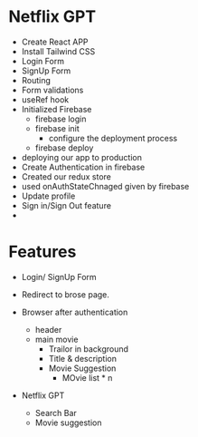 # Netflix GPT
- Create React APP
- Install Tailwind CSS
- Login Form
- SignUp Form
- Routing
- Form validations
- useRef hook
- Initialized Firebase 
  - firebase login
  - firebase init
    - configure the deployment process
  - firebase deploy
- deploying our app to production
- Create Authentication in firebase
- Created our redux store
- used onAuthStateChnaged given by firebase
- Update profile
- Sign in/Sign Out feature 
- 

# Features
- Login/ SignUp Form 
- Redirect to brose page.
- Browser after authentication
    - header
    - main movie
        - Trailor in background 
        - Title & description
        - Movie Suggestion 
            - MOvie list * n

- Netflix GPT
  - Search Bar
  - Movie suggestion 
